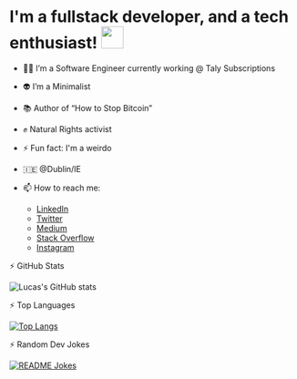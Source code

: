 
<!--
**jucasoliveira/jucasoliveira** is a ✨ _special_ ✨ repository because its `README.md` (this file) appears on your GitHub profile.

Here are some ideas to get you started:

-->
# I'm a fullstack developer, and a tech enthusiast! <img src="https://github.com/TheDudeThatCode/TheDudeThatCode/blob/master/Assets/Hi.gif" width="39px">

- 👨‍💻 I’m a Software Engineer currently working @ Taly Subscriptions
- 👽 I’m a Minimalist
- 📚 Author of “How to Stop Bitcoin”
- ✊ Natural Rights activist 
- ⚡ Fun fact: I'm a weirdo
- 🇮🇪 @Dublin/IE 


- 📫 How to reach me:
  - [LinkedIn](https://www.linkedin.com/in/lucas-ooliveira/)
  - [Twitter](https://twitter.com/jucas_oliveira)
  - [Medium](https://medium.com/@jucasoliveira)
  - [Stack Overflow](https://stackoverflow.com/users/5668696/lucas-oliveira)
  - [Instagram](https://www.instagram.com/thelukeisonthetable/)


:zap: GitHub Stats

  ![Lucas's GitHub stats](https://github-readme-stats.vercel.app/api?username=jucasoliveira&count_private=true&show_icons=true&theme=tokyonight)

:zap: Top Languages

  <!--    [![Top Langs](https://github-readme-stats.vercel.app/api/top-langs/?username=jucasoliveira)](https://github.com/anuraghazra/github-readme-stats) -->
   [![Top Langs](https://github-readme-stats.vercel.app/api/top-langs/?username=jucasoliveira&hide_progress=true)](https://github.com/anuraghazra/github-readme-stats)

  
:zap: Random Dev Jokes
   
   <a href="https://readme-jokes.vercel.app"><img align="center" src="https://readme-jokes.vercel.app/api?bgColor=%236C8BC9&qColor=%23ffffff&aColor=%23455A64&borderColor=%23455A64" alt="README Jokes"></a>

